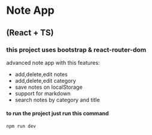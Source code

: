 # Note App

## (React + TS)

### this project uses bootstrap & react-router-dom

advanced note app with this features:

- add,delete,edit notes
- add,delete,edit category
- save notes on localStorage
- support for markdown
- search notes by category and title

#### to run the project just run this command

```bash
npm run dev
```
